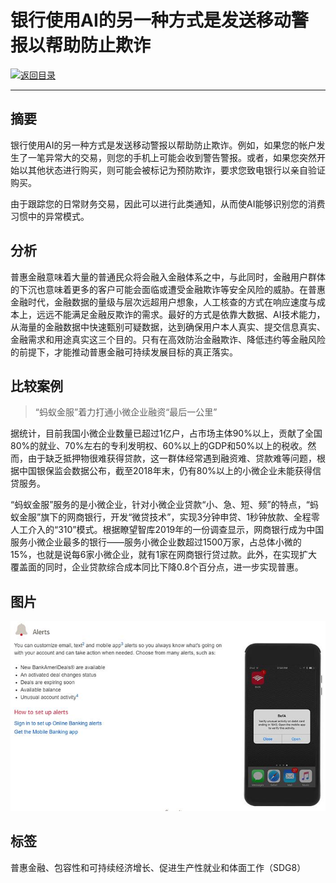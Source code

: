 # 银行使用AI的另一种方式是发送移动警报以帮助防止欺诈

[![返回目录](http://img.shields.io/badge/点击-返回目录-875A7B.svg?style=flat&colorA=8F8F8F)](/)

----------

## 摘要

银行使用AI的另一种方式是发送移动警报以帮助防止欺诈。例如，如果您的帐户发生了一笔异常大的交易，则您的手机上可能会收到警告警报。或者，如果您突然开始以其他状态进行购买，则可能会被标记为预防欺诈，要求您致电银行以亲自验证购买。

由于跟踪您的日常财务交易，因此可以进行此类通知，从而使AI能够识别您的消费习惯中的异常模式。

## 分析

普惠金融意味着大量的普通民众将会融入金融体系之中，与此同时，金融用户群体的下沉也意味着更多的客户可能会面临或遭受金融欺诈等安全风险的威胁。在普惠金融时代，金融数据的量级与层次远超用户想象，人工核查的方式在响应速度与成本上，远远不能满足金融反欺诈的需求。最好的方式是依靠大数据、AI技术能力，从海量的金融数据中快速甄别可疑数据，达到确保用户本人真实、提交信息真实、金融需求和用途真实这三个目的。只有在高效防治金融欺诈、降低违约等金融风险的前提下，才能推动普惠金融可持续发展目标的真正落实。

## 比较案例

> “蚂蚁金服”着力打通小微企业融资“最后一公里”

据统计，目前我国小微企业数量已超过1亿户，占市场主体90%以上，贡献了全国80%的就业、70%左右的专利发明权、60%以上的GDP和50%以上的税收。然而，由于缺乏抵押物很难获得贷款，这一群体经常遇到融资难、贷款难等问题，根据中国银保监会数据公布，截至2018年末，仍有80%以上的小微企业未能获得信贷服务。

“蚂蚁金服”服务的是小微企业，针对小微企业贷款“小、急、短、频”的特点，“蚂蚁金服”旗下的网商银行，开发“微贷技术”，实现3分钟申贷、1秒钟放款、全程零人工介入的“310”模式。根据瞭望智库2019年的一份调查显示，网商银行成为中国服务小微企业最多的银行——服务小微企业数超过1500万家，占总体小微的15%，也就是说每6家小微企业，就有1家在网商银行贷过款。此外，在实现扩大覆盖面的同时，企业贷款综合成本同比下降0.8个百分点，进一步实现普惠。


## 图片

![图片](8.3.1.jpg)


## 标签

普惠金融、包容性和可持续经济增长、促进生产性就业和体面工作（SDG8）

